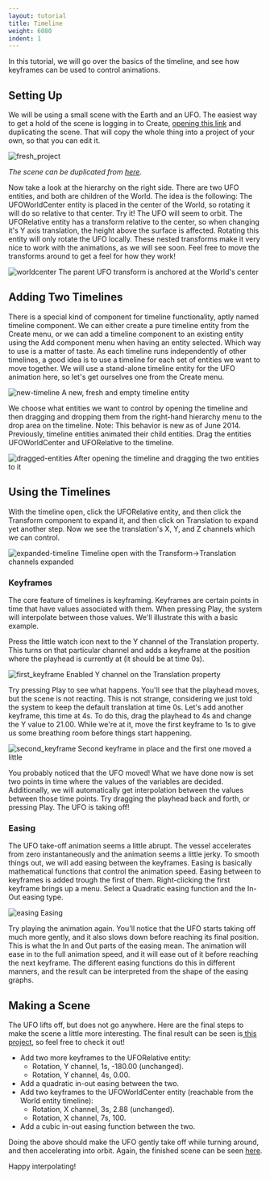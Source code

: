 ```yaml
---
layout: tutorial
title: Timeline
weight: 6080
indent: 1
---
```

In this tutorial, we will go over the basics of the timeline, and see how keyframes can be used to control animations.

<h2>Setting Up</h2>

We will be using a small scene with the Earth and an UFO. The easiest way to get a hold of the scene is logging in to Create, <a href="https://app.goocreate.com/4768/642b84f5a9944f12b5c3b84deb8ad7d3.scene" target="_blank">opening this link</a> and duplicating the scene. That will copy the whole thing into a project of your own, so that you can edit it.

<img class="alignnone size-full wp-image-332" src="fresh_project.jpg" alt="fresh_project" />

<em>The scene can be duplicated from <a href="https://app.goocreate.com/4768/642b84f5a9944f12b5c3b84deb8ad7d3.scene" target="_blank">here</a>.</em>

Now take a look at the hierarchy on the right side. There are two UFO entities, and both are children of the World. The idea is the following: The UFOWorldCenter entity is placed in the center of the World, so rotating it will do so relative to that center. Try it! The UFO will seem to orbit. The UFORelative entity has a transform relative to the center, so when changing it's Y axis translation, the height above the surface is affected. Rotating this entity will only rotate the UFO locally. These nested transforms make it very nice to work with the animations, as we will see soon. Feel free to move the transforms around to get a feel for how they work!

<img class="wp-image-335 size-full" src="worldcenter.jpg" alt="worldcenter" /> The parent UFO transform is anchored at the World's center
<h2>Adding Two Timelines</h2>
There is a special kind of component for timeline functionality, aptly named timeline component. We can either create a pure timeline entity from the Create menu, or we can add a timeline component to an existing entity using the Add component menu when having an entity selected. Which way to use is a matter of taste. As each timeline runs independently of other timelines, a good idea is to use a timeline for each set of entities we want to move together. We will use a stand-alone timeline entity for the UFO animation here, so let's get ourselves one from the Create menu.

<img class="wp-image-333 size-full" src="new-timeline.jpg" alt="new-timeline" /> A new, fresh and empty timeline entity

We choose what entities we want to control by opening the timeline and then dragging and dropping them from the right-hand hierarchy menu to the drop area on the timeline. Note: This behavior is new as of June 2014. Previously, timeline entities animated their child entities. Drag the entities UFOWorldCenter and UFORelative to the timeline.

<img class="wp-image-328 size-full" src="dragged-entities.jpg" alt="dragged-entities" /> After opening the timeline and dragging the two entities to it
<h2>Using the Timelines</h2>
With the timeline open, click the UFORelative entity, and then click the Transform component to expand it, and then click on Translation to expand yet another step. Now we see the translation's X, Y, and Z channels which we can control.

<img class="wp-image-330 size-full" src="expanded-timeline.jpg" alt="expanded-timeline" /> Timeline open with the Transform-&gt;Translation channels expanded
<h3>Keyframes</h3>
The core feature of timelines is keyframing. Keyframes are certain points in time that have values associated with them. When pressing Play, the system will interpolate between those values. We'll illustrate this with a basic example.

Press the little watch icon next to the Y channel of the Translation property. This turns on that particular channel and adds a keyframe at the position where the playhead is currently at (it should be at time 0s).

<img class="wp-image-331 size-full" src="first_keyframe.jpg" alt="first_keyframe" /> Enabled Y channel on the Translation property

Try pressing Play to see what happens. You'll see that the playhead moves, but the scene is not reacting. This is not strange, considering we just told the system to keep the default translation at time 0s. Let's add another keyframe, this time at 4s. To do this, drag the playhead to 4s and change the Y value to 21.00. While we're at it, move the first keyframe to 1s to give us some breathing room before things start happening.

<img class="wp-image-334 size-full" src="second_keyframe.jpg" alt="second_keyframe" /> Second keyframe in place and the first one moved a little

You probably noticed that the UFO moved! What we have done now is set two points in time where the values of the variables are decided. Additionally, we will automatically get interpolation between the values between those time points. Try dragging the playhead back and forth, or pressing Play. The UFO is taking off!
<h3>Easing</h3>
The UFO take-off animation seems a little abrupt. The vessel accelerates from zero instantaneously and the animation seems a little jerky. To smooth things out, we will add easing between the keyframes. Easing is basically mathematical functions that control the animation speed. Easing between to keyframes is added trough the first of them. Right-clicking the first keyframe brings up a menu. Select a Quadratic easing function and the In-Out easing type.

<img class="wp-image-329 size-full" src="easing.jpg" alt="easing" /> Easing

Try playing the animation again. You'll notice that the UFO starts taking off much more gently, and it also slows down before reaching its final position. This is what the In and Out parts of the easing mean. The animation will ease in to the full animation speed, and it will ease out of it before reaching the next keyframe. The different easing functions do this in different manners, and the result can be interpreted from the shape of the easing graphs.
<h2>Making a Scene</h2>
The UFO lifts off, but does not go anywhere. Here are the final steps to make the scene a little more interesting. The final result can be seen is<a href="https://app.goocreate.com/4768/96036fd6aee3476eb974b3a965cdd702.scene" target="_blank"> this project</a>, so feel free to check it out!
<ul>
	<li>Add two more keyframes to the UFORelative entity:
<ul>
	<li>Rotation, Y channel, 1s, -180.00 (unchanged).</li>
	<li>Rotation, Y channel, 4s, 0.00.</li>
</ul>
</li>
	<li>Add a quadratic in-out easing between the two.</li>
	<li>Add two keyframes to the UFOWorldCenter entity (reachable from the World entity timeline):
<ul>
	<li>Rotation, X channel, 3s, 2.88 (unchanged).</li>
	<li>Rotation, X channel, 7s, 100.</li>
</ul>
</li>
	<li>Add a cubic in-out easing function between the two.</li>
</ul>
Doing the above should make the UFO gently take off while turning around, and then accelerating into orbit. Again, the finished scene can be seen <a href="https://app.goocreate.com/4768/96036fd6aee3476eb974b3a965cdd702.scene" target="_blank">here</a>.

Happy interpolating!
